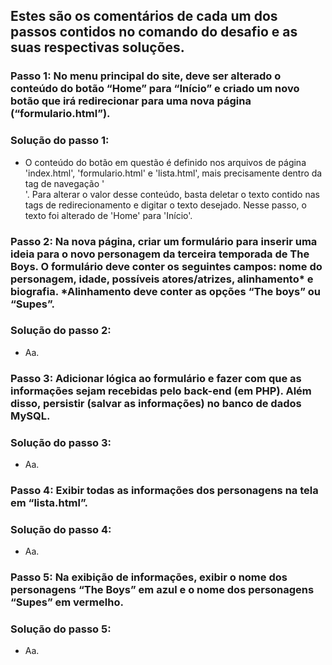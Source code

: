 ## Estes são os comentários de cada um dos passos contidos no comando do desafio e as suas respectivas soluções.

### Passo 1: No menu principal do site, deve ser alterado o conteúdo do botão “Home” para “Início” e criado um novo botão que irá redirecionar para uma nova página (“formulario.html”).

### Solução do passo 1:
* O conteúdo do botão em questão é definido nos arquivos de página 'index.html', 'formulario.html' e 'lista.html', mais precisamente dentro da tag de navegação '<nav></nav>'. Para alterar o valor desse conteúdo, basta deletar o texto contido nas tags de redirecionamento <a></a> e digitar o texto desejado. Nesse passo, o texto foi alterado de 'Home' para 'Início'.

### Passo 2: Na nova página, criar um formulário para inserir uma ideia para o novo personagem da terceira temporada de The Boys. O formulário deve conter os seguintes campos: nome do personagem, idade, possíveis atores/atrizes, alinhamento* e biografia. *Alinhamento deve conter as opções “The boys” ou “Supes”.

### Solução do passo 2:
* Aa.

### Passo 3: Adicionar lógica ao formulário e fazer com que as informações sejam recebidas pelo back-end (em PHP). Além disso, persistir (salvar as informações) no banco de dados MySQL.

### Solução do passo 3:
* Aa.

### Passo 4: Exibir todas as informações dos personagens na tela em “lista.html”.

### Solução do passo 4:
* Aa.

### Passo 5: Na exibição de informações, exibir o nome dos personagens “The Boys” em azul e o nome dos personagens “Supes” em vermelho.

### Solução do passo 5:
* Aa.
